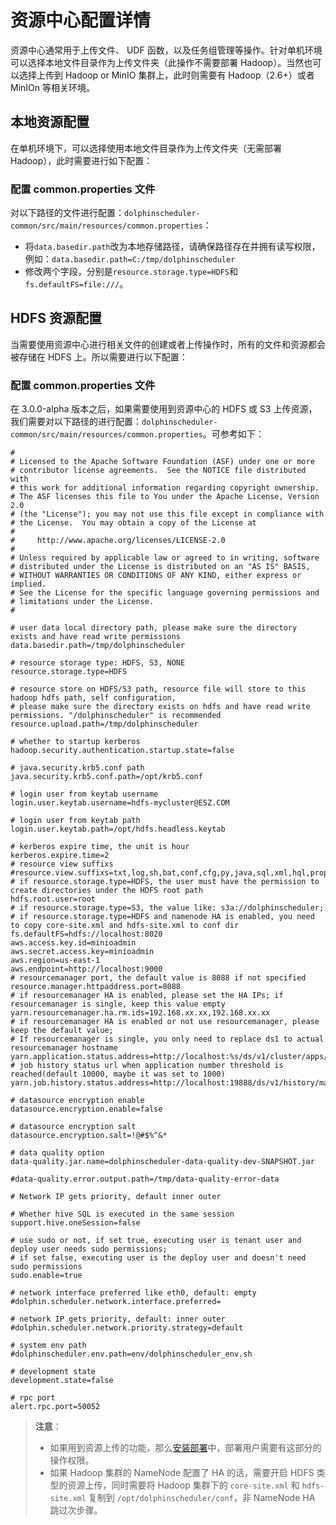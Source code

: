 # 资源中心配置详情

资源中心通常用于上传文件、 UDF 函数，以及任务组管理等操作。针对单机环境可以选择本地文件目录作为上传文件夹（此操作不需要部署 Hadoop）。当然也可以选择上传到 Hadoop or MinIO 集群上，此时则需要有 Hadoop（2.6+）或者 MinIOn 等相关环境。

## 本地资源配置
在单机环境下，可以选择使用本地文件目录作为上传文件夹（无需部署Hadoop），此时需要进行如下配置：

### 配置 common.properties 文件

对以下路径的文件进行配置：`dolphinscheduler-common/src/main/resources/common.properties`：

- 将`data.basedir.path`改为本地存储路径，请确保路径存在并拥有读写权限，例如：`data.basedir.path=C:/tmp/dolphinscheduler`
- 修改两个字段，分别是`resource.storage.type=HDFS`和`fs.defaultFS=file:///`。

## HDFS 资源配置

当需要使用资源中心进行相关文件的创建或者上传操作时，所有的文件和资源都会被存储在 HDFS 上。所以需要进行以下配置：

### 配置 common.properties 文件

在 3.0.0-alpha 版本之后，如果需要使用到资源中心的 HDFS 或 S3 上传资源，我们需要对以下路径的进行配置：`dolphinscheduler-common/src/main/resources/common.properties`。可参考如下：

```properties
#
# Licensed to the Apache Software Foundation (ASF) under one or more
# contributor license agreements.  See the NOTICE file distributed with
# this work for additional information regarding copyright ownership.
# The ASF licenses this file to You under the Apache License, Version 2.0
# (the "License"); you may not use this file except in compliance with
# the License.  You may obtain a copy of the License at
#
#     http://www.apache.org/licenses/LICENSE-2.0
#
# Unless required by applicable law or agreed to in writing, software
# distributed under the License is distributed on an "AS IS" BASIS,
# WITHOUT WARRANTIES OR CONDITIONS OF ANY KIND, either express or implied.
# See the License for the specific language governing permissions and
# limitations under the License.
#

# user data local directory path, please make sure the directory exists and have read write permissions
data.basedir.path=/tmp/dolphinscheduler

# resource storage type: HDFS, S3, NONE
resource.storage.type=HDFS

# resource store on HDFS/S3 path, resource file will store to this hadoop hdfs path, self configuration,
# please make sure the directory exists on hdfs and have read write permissions. "/dolphinscheduler" is recommended
resource.upload.path=/tmp/dolphinscheduler

# whether to startup kerberos
hadoop.security.authentication.startup.state=false

# java.security.krb5.conf path
java.security.krb5.conf.path=/opt/krb5.conf

# login user from keytab username
login.user.keytab.username=hdfs-mycluster@ESZ.COM

# login user from keytab path
login.user.keytab.path=/opt/hdfs.headless.keytab

# kerberos expire time, the unit is hour
kerberos.expire.time=2
# resource view suffixs
#resource.view.suffixs=txt,log,sh,bat,conf,cfg,py,java,sql,xml,hql,properties,json,yml,yaml,ini,js
# if resource.storage.type=HDFS, the user must have the permission to create directories under the HDFS root path
hdfs.root.user=root
# if resource.storage.type=S3, the value like: s3a://dolphinscheduler;
# if resource.storage.type=HDFS and namenode HA is enabled, you need to copy core-site.xml and hdfs-site.xml to conf dir
fs.defaultFS=hdfs://localhost:8020
aws.access.key.id=minioadmin
aws.secret.access.key=minioadmin
aws.region=us-east-1
aws.endpoint=http://localhost:9000
# resourcemanager port, the default value is 8088 if not specified
resource.manager.httpaddress.port=8088
# if resourcemanager HA is enabled, please set the HA IPs; if resourcemanager is single, keep this value empty
yarn.resourcemanager.ha.rm.ids=192.168.xx.xx,192.168.xx.xx
# if resourcemanager HA is enabled or not use resourcemanager, please keep the default value;
# If resourcemanager is single, you only need to replace ds1 to actual resourcemanager hostname
yarn.application.status.address=http://localhost:%s/ds/v1/cluster/apps/%s
# job history status url when application number threshold is reached(default 10000, maybe it was set to 1000)
yarn.job.history.status.address=http://localhost:19888/ds/v1/history/mapreduce/jobs/%s

# datasource encryption enable
datasource.encryption.enable=false

# datasource encryption salt
datasource.encryption.salt=!@#$%^&*

# data quality option
data-quality.jar.name=dolphinscheduler-data-quality-dev-SNAPSHOT.jar

#data-quality.error.output.path=/tmp/data-quality-error-data

# Network IP gets priority, default inner outer

# Whether hive SQL is executed in the same session
support.hive.oneSession=false

# use sudo or not, if set true, executing user is tenant user and deploy user needs sudo permissions;
# if set false, executing user is the deploy user and doesn't need sudo permissions
sudo.enable=true

# network interface preferred like eth0, default: empty
#dolphin.scheduler.network.interface.preferred=

# network IP gets priority, default: inner outer
#dolphin.scheduler.network.priority.strategy=default

# system env path
#dolphinscheduler.env.path=env/dolphinscheduler_env.sh

# development state
development.state=false

# rpc port
alert.rpc.port=50052
```

>    **注意**：
>    * 如果用到资源上传的功能，那么[安装部署](../installation/standalone.md)中，部署用户需要有这部分的操作权限。
>    * 如果 Hadoop 集群的 NameNode 配置了 HA 的话，需要开启 HDFS 类型的资源上传，同时需要将 Hadoop 集群下的 `core-site.xml` 和 `hdfs-site.xml` 复制到 `/opt/dolphinscheduler/conf`，非 NameNode HA 跳过次步骤。
>
